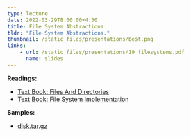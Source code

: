 ```yaml
---
type: lecture
date: 2022-03-29T8:00:00+4:30
title: File System Abstractions
tldr: "File System Abstractions."
thumbnail: /static_files/presentations/best.png
links:
    - url: /static_files/presentations/19_filesystems.pdf
      name: slides
---
```

**Readings:**
- [Text Book: Files And Directories](https://pages.cs.wisc.edu/~remzi/OSTEP/file-intro.pdf)
- [Text Book: File System Implementation](https://pages.cs.wisc.edu/~remzi/OSTEP/file-implementation.pdf)

**Samples:**
- [disk.tar.gz](/ee469/static_files/read/disk.img.gz)